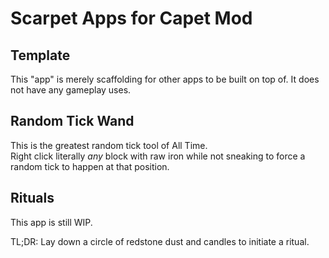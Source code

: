 # Scarpet Apps for Capet Mod

## Template

This "app" is merely scaffolding for other apps to be built on top of. It does not have any gameplay uses.

## Random Tick Wand

This is the greatest random tick tool of All Time.\
Right click literally *any* block with raw iron while not sneaking to force a random tick to happen at that position.

## Rituals

This app is still WIP.

TL;DR: Lay down a circle of redstone dust and candles to initiate a ritual.
